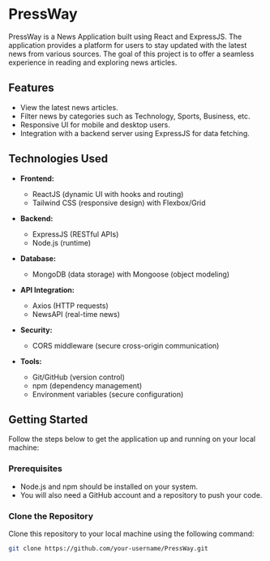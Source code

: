 # PressWay

PressWay is a News Application built using React and ExpressJS. The application provides a platform for users to stay updated with the latest news from various sources. The goal of this project is to offer a seamless experience in reading and exploring news articles.

## Features

- View the latest news articles.
- Filter news by categories such as Technology, Sports, Business, etc.
- Responsive UI for mobile and desktop users.
- Integration with a backend server using ExpressJS for data fetching.

## Technologies Used

- **Frontend:**
  - ReactJS (dynamic UI with hooks and routing)
  - Tailwind CSS (responsive design) with Flexbox/Grid

- **Backend:**
  - ExpressJS (RESTful APIs)
  - Node.js (runtime)

- **Database:**
  - MongoDB (data storage) with Mongoose (object modeling)

- **API Integration:**
  - Axios (HTTP requests)
  - NewsAPI (real-time news)

- **Security:**
  - CORS middleware (secure cross-origin communication)

- **Tools:**
  - Git/GitHub (version control)
  - npm (dependency management)
  - Environment variables (secure configuration)

## Getting Started

Follow the steps below to get the application up and running on your local machine:

### Prerequisites

- Node.js and npm should be installed on your system.
- You will also need a GitHub account and a repository to push your code.

### Clone the Repository

Clone this repository to your local machine using the following command:

```bash
git clone https://github.com/your-username/PressWay.git
